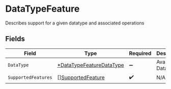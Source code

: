 # DataTypeFeature

Describes support for a given datatype and associated operations


## Fields

| Field                                                                      | Type                                                                       | Required                                                                   | Description                                                                | Example                                                                    |
| -------------------------------------------------------------------------- | -------------------------------------------------------------------------- | -------------------------------------------------------------------------- | -------------------------------------------------------------------------- | -------------------------------------------------------------------------- |
| `DataType`                                                                 | [*DataTypeFeatureDataType](../../models/shared/datatypefeaturedatatype.md) | :heavy_minus_sign:                                                         | Available Data types                                                       | invoices                                                                   |
| `SupportedFeatures`                                                        | [][SupportedFeature](../../models/shared/supportedfeature.md)              | :heavy_check_mark:                                                         | N/A                                                                        |                                                                            |